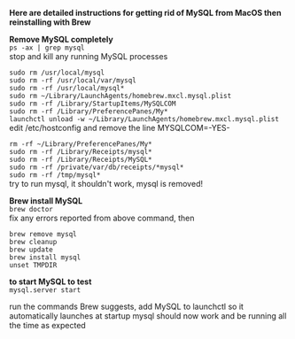 **Here are detailed instructions for getting rid of MySQL from MacOS then reinstalling with Brew**

**Remove MySQL completely**  
`ps -ax | grep mysql`  
stop and kill any running MySQL processes  

`sudo rm /usr/local/mysql`  
`sudo rm -rf /usr/local/var/mysql`  
`sudo rm -rf /usr/local/mysql*`  
`sudo rm ~/Library/LaunchAgents/homebrew.mxcl.mysql.plist`  
`sudo rm -rf /Library/StartupItems/MySQLCOM`  
`sudo rm -rf /Library/PreferencePanes/My*`  
`launchctl unload -w ~/Library/LaunchAgents/homebrew.mxcl.mysql.plist`  
edit /etc/hostconfig and remove the line MYSQLCOM=-YES-  

`rm -rf ~/Library/PreferencePanes/My*`  
`sudo rm -rf /Library/Receipts/mysql*`  
`sudo rm -rf /Library/Receipts/MySQL*`  
`sudo rm -rf /private/var/db/receipts/*mysql*`  
`sudo rm -rf /tmp/mysql*`  
try to run mysql, it shouldn't work, mysql is removed! 


**Brew install MySQL**  
`brew doctor`  
fix any errors reported from above command, then

`brew remove mysql`  
`brew cleanup`  
`brew update`  
`brew install mysql`  
`unset TMPDIR`  

**to start MySQL to test**  
`mysql.server start`  


run the commands Brew suggests, add MySQL to launchctl so it automatically launches at startup
mysql should now work and be running all the time as expected